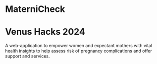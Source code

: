 # MaterniCheck
# Venus Hacks 2024

A web-application to empower women and expectant mothers with vital health insights to help assess risk of pregnancy complications and offer support and services.

